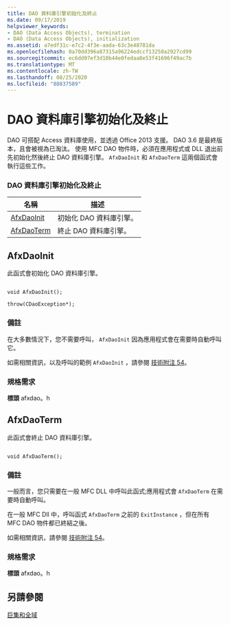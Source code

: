 ```yaml
---
title: DAO 資料庫引擎初始化及終止
ms.date: 09/17/2019
helpviewer_keywords:
- DAO (Data Access Objects), termination
- DAO (Data Access Objects), initialization
ms.assetid: a7edf31c-e7c2-4f3e-aada-63c3e48781da
ms.openlocfilehash: 0a70dd396a87315a96224edccf13250a2927cd99
ms.sourcegitcommit: ec6dd97ef3d10b44e0fedaa8e53f41696f49ac7b
ms.translationtype: MT
ms.contentlocale: zh-TW
ms.lasthandoff: 08/25/2020
ms.locfileid: "88837589"
---
```

# <a name="dao-database-engine-initialization-and-termination"></a>DAO 資料庫引擎初始化及終止

DAO 可搭配 Access 資料庫使用，並透過 Office 2013 支援。 DAO 3.6 是最終版本，且會被視為已淘汰。 使用 MFC DAO 物件時，必須在應用程式或 DLL 退出前先初始化然後終止 DAO 資料庫引擎。 `AfxDaoInit` 和 `AfxDaoTerm` 這兩個函式會執行這些工作。

### <a name="dao-database-engine-initialization-and-termination"></a>DAO 資料庫引擎初始化及終止

|名稱|描述|
|-|-|
|[AfxDaoInit](#afxdaoinit)|初始化 DAO 資料庫引擎。|
|[AfxDaoTerm](#afxdaoterm)|終止 DAO 資料庫引擎。|

## <a name="afxdaoinit"></a><a name="afxdaoinit"></a> AfxDaoInit

此函式會初始化 DAO 資料庫引擎。

```

void AfxDaoInit();

throw(CDaoException*);
```

### <a name="remarks"></a>備註

在大多數情況下，您不需要呼叫， `AfxDaoInit` 因為應用程式會在需要時自動呼叫它。

如需相關資訊，以及呼叫的範例 `AfxDaoInit` ，請參閱 [技術附注 54](../../mfc/tn054-calling-dao-directly-while-using-mfc-dao-classes.md)。

### <a name="requirements"></a>規格需求

  **標頭** afxdao。h

## <a name="afxdaoterm"></a><a name="afxdaoterm"></a> AfxDaoTerm

此函式會終止 DAO 資料庫引擎。

```

void AfxDaoTerm();
```

### <a name="remarks"></a>備註

一般而言，您只需要在一般 MFC DLL 中呼叫此函式;應用程式會 `AfxDaoTerm` 在需要時自動呼叫。

在一般 MFC Dll 中，呼叫函式 `AfxDaoTerm` 之前的 `ExitInstance` ，但在所有 MFC DAO 物件都已終結之後。

如需相關資訊，請參閱 [技術附注 54](../../mfc/tn054-calling-dao-directly-while-using-mfc-dao-classes.md)。

### <a name="requirements"></a>規格需求

  **標頭** afxdao。h

## <a name="see-also"></a>另請參閱

[巨集和全域](../../mfc/reference/mfc-macros-and-globals.md)
